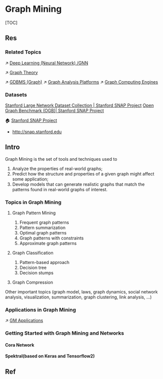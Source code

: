 # Graph Mining

[TOC]



## Res
### Related Topics
↗ [Deep Learning (Neural Network) /GNN](../../../../🧠%20Computing%20Methodologies/👽%20Artificial%20Intelligence/🗝️%20AI%20Basics%20&%20Machine%20Learning/🌊%20Deep%20Learning%20(Neural%20Network)/2️⃣%20Neural%20Network%20Models%20🗿/GNN%20(Graph%20Neural%20Network)/GNN%20(Graph%20Neural%20Network).md)

↗ [Graph Theory](../../../../🧮%20Mathematics/Graph%20Theory/Graph%20Theory.md)

↗ [GDBMS (Graph)](../../../../🔑%20CS%20Core/🍕%20Computer%20Storage%20&%20Database%20Systems/Database%20Systems/DBMS%20(DataBase%20Management%20System)%20Implementations/GDBMS%20(Graph)/GDBMS%20(Graph).md)
↗ [Graph Analysis Platforms](Graph%20Analysis/🚣🏻‍♂️%20Graph%20Analysis%20Platforms/Graph%20Analysis%20Platforms.md)
↗ [Graph Computing Engines](Graph%20Analysis/🔥%20Graph%20Computing%20Engines/Graph%20Computing%20Engines.md)


### Datasets
[Stanford Large Network Dataset Collection | Stanford SNAP Project](http://snap.stanford.edu/data/)
[Open Graph Benchmark (OGB)| Stanford SNAP Project](https://github.com/snap-stanford/ogb)

🏠 [Stanford SNAP Project](https://github.com/snap-stanford/snap)
- <a>http://snap.stanford.edu</a>



## Intro
Graph Mining is the set of tools and techniques used to
1. Analyze the properties of real-world graphs;
2. Predict how the structure and properties of a given graph might affect some application;
3. Develop models that can generate realistic graphs that match the patterns found in real-world graphs of interest.


### Topics in Graph Mining
1. Graph Pattern Mining
	1. Frequent graph patterns  
	2. Pattern summarization  
	3. Optimal graph patterns  
	4. Graph patterns with constraints
	5. Approximate graph patterns 

2. Graph Classification
	1. Pattern-based approach
	2. Decision tree  
	3. Decision stumps 

3. Graph Compression

Other important topics (graph model, laws, graph dynamics, social network analysis, visualization, summarization, graph clustering, link analysis, ...)


### Applications in Graph Mining
↗ [GM Applications](👾%20GM%20Applications/GM%20Applications.md)


### Getting Started with Graph Mining and Networks
#### Cora Network


#### Spektral(based on Keras and Tensorflow2)



## Ref
[Understanding Graph Mining]: https://towardsdatascience.com/understanding-graph-mining-e713183a64f3
[图挖掘基本概念]: https://blog.csdn.net/qq_41653753/article/details/79112436

[👍 图分析算法的应用]: https://coladrill.github.io/2021/02/17/图分析算法的应用/

[👍 图算法在网络黑产挖掘中的思考]: https://www.secrss.com/articles/28762
